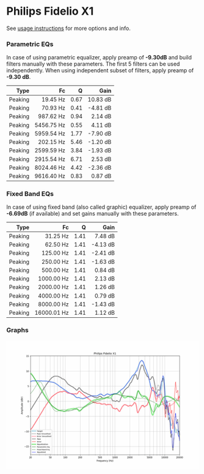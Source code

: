 # Philips Fidelio X1
See [usage instructions](https://github.com/jaakkopasanen/AutoEq#usage) for more options and info.

### Parametric EQs
In case of using parametric equalizer, apply preamp of **-9.30dB** and build filters manually
with these parameters. The first 5 filters can be used independently.
When using independent subset of filters, apply preamp of **-9.30 dB**.

| Type    | Fc         |    Q | Gain     |
|--------:|-----------:|-----:|---------:|
| Peaking | 19.45 Hz   | 0.67 | 10.83 dB |
| Peaking | 70.93 Hz   | 0.41 | -4.81 dB |
| Peaking | 987.62 Hz  | 0.94 | 2.14 dB  |
| Peaking | 5456.75 Hz | 0.55 | 4.11 dB  |
| Peaking | 5959.54 Hz | 1.77 | -7.90 dB |
| Peaking | 202.15 Hz  | 5.46 | -1.20 dB |
| Peaking | 2599.59 Hz | 3.84 | -1.93 dB |
| Peaking | 2915.54 Hz | 6.71 | 2.53 dB  |
| Peaking | 8024.46 Hz | 4.42 | -2.36 dB |
| Peaking | 9616.40 Hz | 0.83 | 0.87 dB  |

### Fixed Band EQs
In case of using fixed band (also called graphic) equalizer, apply preamp of **-6.69dB**
(if available) and set gains manually with these parameters.

| Type    | Fc          |    Q | Gain     |
|--------:|------------:|-----:|---------:|
| Peaking | 31.25 Hz    | 1.41 | 7.48 dB  |
| Peaking | 62.50 Hz    | 1.41 | -4.13 dB |
| Peaking | 125.00 Hz   | 1.41 | -2.41 dB |
| Peaking | 250.00 Hz   | 1.41 | -1.63 dB |
| Peaking | 500.00 Hz   | 1.41 | 0.84 dB  |
| Peaking | 1000.00 Hz  | 1.41 | 2.13 dB  |
| Peaking | 2000.00 Hz  | 1.41 | 1.26 dB  |
| Peaking | 4000.00 Hz  | 1.41 | 0.79 dB  |
| Peaking | 8000.00 Hz  | 1.41 | -1.43 dB |
| Peaking | 16000.01 Hz | 1.41 | 1.12 dB  |

### Graphs
![](./Philips%20Fidelio%20X1.png)